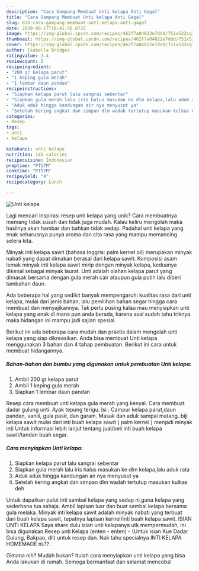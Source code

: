 ```yaml
---
description: "Cara Gampang Membuat Unti kelapa Anti Gagal"
title: "Cara Gampang Membuat Unti kelapa Anti Gagal"
slug: 878-cara-gampang-membuat-unti-kelapa-anti-gagal
date: 2020-08-17T16:41:56.072Z
image: https://img-global.cpcdn.com/recipes/462f7a04822e7ddd/751x532cq70/unti-kelapa-foto-resep-utama.jpg
thumbnail: https://img-global.cpcdn.com/recipes/462f7a04822e7ddd/751x532cq70/unti-kelapa-foto-resep-utama.jpg
cover: https://img-global.cpcdn.com/recipes/462f7a04822e7ddd/751x532cq70/unti-kelapa-foto-resep-utama.jpg
author: Isabella Bridges
ratingvalue: 3.4
reviewcount: 5
recipeingredient:
- "200 gr kelapa parut"
- "1 keping gula merah"
- "1 lembar daun pandan"
recipeinstructions:
- "Siapkan kelapa parut lalu sangrai sebentar"
- "Siapkan gula merah lalu iris halus masukan ke dlm kelapa,lalu aduk rata"
- "Aduk aduk hingga kandungan air nya menyusut ya"
- "Setelah kering angkat dan simpan dlm wadah tertutup masukan kulkas deh"
categories:
- Resep
tags:
- unti
- kelapa

katakunci: unti kelapa 
nutrition: 185 calories
recipecuisine: Indonesian
preptime: "PT17M"
cooktime: "PT57M"
recipeyield: "4"
recipecategory: Lunch

---
```



![Unti kelapa](https://img-global.cpcdn.com/recipes/462f7a04822e7ddd/751x532cq70/unti-kelapa-foto-resep-utama.jpg)

Lagi mencari inspirasi resep unti kelapa yang unik? Cara membuatnya memang tidak susah dan tidak juga mudah. Kalau keliru mengolah maka hasilnya akan hambar dan bahkan tidak sedap. Padahal unti kelapa yang enak seharusnya punya aroma dan cita rasa yang mampu memancing selera kita.

Minyak inti kelapa sawit (bahasa Inggris: palm kernel oil) merupakan minyak nabati yang dapat dimakan berasal dari kelapa sawit. Komposisi asam lemak minyak inti kelapa sawit mirip dengan minyak kelapa, keduanya dikenal sebagai minyak laurat. Unti adalah olahan kelapa parut yang dimasak bersama dengan gula merah cair ataupun gula putih lalu diberi tambahan daun.

Ada beberapa hal yang sedikit banyak mempengaruhi kualitas rasa dari unti kelapa, mulai dari jenis bahan, lalu pemilihan bahan segar hingga cara membuat dan menyajikannya. Tak perlu pusing kalau mau menyiapkan unti kelapa yang enak di mana pun anda berada, karena asal sudah tahu triknya maka hidangan ini mampu jadi sajian spesial.


Berikut ini ada beberapa cara mudah dan praktis dalam mengolah unti kelapa yang siap dikreasikan. Anda bisa membuat Unti kelapa menggunakan 3 bahan dan 4 tahap pembuatan. Berikut ini cara untuk membuat hidangannya.

<!--inarticleads1-->

##### Bahan-bahan dan bumbu yang digunakan untuk pembuatan Unti kelapa:

1. Ambil 200 gr kelapa parut
1. Ambil 1 keping gula merah
1. Siapkan 1 lembar daun pandan


Resep cara membuat unti kelapa gula merah yang kenyal. Cara membuat dadar gulung unti: Ayak tepung terigu. Isi : Campur kelapa parut,daun pandan, vanili, gula pasir, dan garam. Masak dan aduk sampai matang..biji kelapa sawit mulai dari inti buah kelapa sawit ( palm kernel ) menjadi minyak inti Untuk informasi lebih lanjut tentang jual/beli inti buah kelapa sawit/tandan buah segar. 

<!--inarticleads2-->

##### Cara menyiapkan Unti kelapa:

1. Siapkan kelapa parut lalu sangrai sebentar
1. Siapkan gula merah lalu iris halus masukan ke dlm kelapa,lalu aduk rata
1. Aduk aduk hingga kandungan air nya menyusut ya
1. Setelah kering angkat dan simpan dlm wadah tertutup masukan kulkas deh


Untuk dapatkan pulut inti sambal kelapa yang sedap ni,guna kelapa yang sederhana tua sahaja. Ambil lapisan luar dan buat sambal kelapa bersama gula melaka. Minyak inti kelapa sawit adalah minyak nabati yang terbuat dari buah kelapa sawit, tepatnya lapisan kernel/inti buah kelapa sawit. ISIAN UNTI KELAPA Saya share dulu isian unti kelapanya utk mempermudah, ini bisa digunakan Resep unti Kelapa (enten - enten) - (Untuk isian Kue Dadar Gulung, Bakpao, dll) untuk resep dan. Nak tahu specialnya INTI KELAPA HOMEMADE ni.??. 

Gimana nih? Mudah bukan? Itulah cara menyiapkan unti kelapa yang bisa Anda lakukan di rumah. Semoga bermanfaat dan selamat mencoba!
